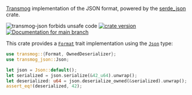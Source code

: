 [Transmog](https://github.com/khonsulabs/transmog) implementation of the JSON format, powered by the [serde_json](https://github.com/serde-rs/json) crate.

![transmog-json forbids unsafe code](https://img.shields.io/badge/unsafe-forbid-success)
[![crate version](https://img.shields.io/crates/v/transmog-json.svg)](https://crates.io/crates/transmog-json)
[![Documentation for `main` branch](https://img.shields.io/badge/docs-main-informational)](https://khonsulabs.github.io/transmog/main/transmog_json/)

This crate provides a [`Format`][format] trait implementation using the [`Json`][json-type] type:

```rust
use transmog::{Format, OwnedDeserializer};
use transmog_json::Json;

let json = Json::default();
let serialized = json.serialize(&42_u64).unwrap();
let deserialized: u64 = json.deserialize_owned(&serialized).unwrap();
assert_eq!(deserialized, 42);
```

[json-type]: $json-type$
[format]: $format$
[transmog-async]: $transmog-async$
[transmog-bincode]: $transmog-bincode$
[transmog-cbor]: $transmog-cbor$
[transmog-pot]: $transmog-pot$
[transmog-versions]: $transmog-versions$
